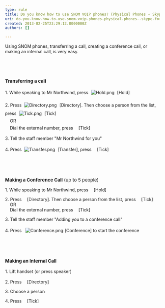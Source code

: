 ```yaml
---
type: rule
title: Do you know how to use SNOM VOIP phones? (Physical Phones + Skype for Business)
uri: do-you-know-how-to-use-snom-voip-phones-physical-phones--skype-for-business
created: 2013-02-25T23:29:12.0000000Z
authors: []

---
```




<span class='intro'> Using SNOM phones, transferring a call, creating a conference call, or making an internal call,&#160;is very easy.<div><br></div> </span>

<p></p><p><strong style="font-size&#58;15px;"><br></strong></p><p><strong style="font-size&#58;15px;">Transferring a call</strong></p><p>1. While speaking to Mr Northwind, press <img src="/ITAndNetworking/Rules-to-Better-Lync/PublishingImages/Hold.png" alt="Hold.png" style="margin&#58;5px;" />&#160;[Hold]</p><p>2. Press <img src="/ITAndNetworking/Rules-to-Better-Lync/PublishingImages/Directory.png" alt="Directory.png" style="margin&#58;5px;" />&#160;[Directory]. Then choose a person from the list, press <img src="/ITAndNetworking/Rules-to-Better-Lync/PublishingImages/Tick.png" alt="Tick.png" style="margin&#58;5px;" />&#160;[Tick]&#160;<br><span style="line-height&#58;1.6;">&#160; &#160; OR<br></span><span style="line-height&#58;1.6;">&#160; &#160; Dial the external number, press<img src="/ITAndNetworking/Rules-to-Better-Lync/PublishingImages/Tick.png" alt="" style="margin&#58;5px;" />&#160;&#160;[Tick]</span></p><p>3. Tell the staff member &quot;Mr Northwind for you&quot;</p><p>4. Press <img src="/ITAndNetworking/Rules-to-Better-Lync/PublishingImages/Transfer.png" alt="Transfer.png" style="margin&#58;5px;" />&#160;[Transfer], press <img src="/ITAndNetworking/Rules-to-Better-Lync/PublishingImages/Tick.png" alt="" style="margin&#58;5px;" />&#160;[Tick]</p><p><br></p><p><br></p><p><span style="font-size&#58;15px;"><strong>Making a&#160;Conference </strong><strong>Call</strong> (up to 5 people)</span></p><p>1. While speaking to Mr Northwind, press <img src="/ITAndNetworking/Rules-to-Better-Lync/PublishingImages/Hold.png" alt="" style="margin&#58;5px;" />&#160;[Hold]</p><p>2. Press <img src="/ITAndNetworking/Rules-to-Better-Lync/PublishingImages/Directory.png" alt="" style="margin&#58;5px;" />&#160;[Directory]. Then choose a person from the list, press <img src="/ITAndNetworking/Rules-to-Better-Lync/PublishingImages/Tick.png" alt="" style="margin&#58;5px;" />&#160;[Tick]&#160;<br>&#160; &#160; OR<br>&#160; &#160;&#160;Dial the external number, press <img src="/ITAndNetworking/Rules-to-Better-Lync/PublishingImages/Tick.png" alt="" style="margin&#58;5px;" />&#160;[Tick]</p><p>3. Tell the staff member &quot;Adding you to a conference call&quot;</p><p>4. Press&#160;&#160;<img src="/ITAndNetworking/Rules-to-Better-Lync/PublishingImages/Conference.png" alt="Conference.png" style="margin&#58;5px;" />[Conference]&#160;to start the conference</p><p><br></p><p><br></p><p><strong style="font-size&#58;15px;">Making an Internal Call</strong></p><p>1. Lift handset (or p<span style="line-height&#58;1.6;">ress speaker)</span></p><p>2. Press <img src="/ITAndNetworking/Rules-to-Better-Lync/PublishingImages/Directory.png" alt="" style="margin&#58;5px;" />&#160;[Directory]</p><p>3. Choose a person</p><p>4. Press <img src="/ITAndNetworking/Rules-to-Better-Lync/PublishingImages/Tick.png" alt="" style="margin&#58;5px;" />&#160;[Tick]</p>



